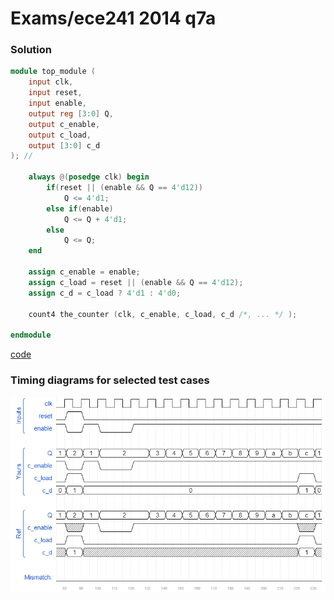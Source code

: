 # Exams/ece241 2014 q7a
### Solution
```Verilog
module top_module (
    input clk,
    input reset,
    input enable,
    output reg [3:0] Q,
    output c_enable,
    output c_load,
    output [3:0] c_d
); //
    
    always @(posedge clk) begin
        if(reset || (enable && Q == 4'd12))
            Q <= 4'd1;
        else if(enable)
            Q <= Q + 4'd1;
        else
            Q <= Q;
    end
    
    assign c_enable = enable;
    assign c_load = reset || (enable && Q == 4'd12);
    assign c_d = c_load ? 4'd1 : 4'd0;

    count4 the_counter (clk, c_enable, c_load, c_d /*, ... */ );

endmodule
```
[code](./103.v)

### Timing diagrams for selected test cases
![result](./result.png)
